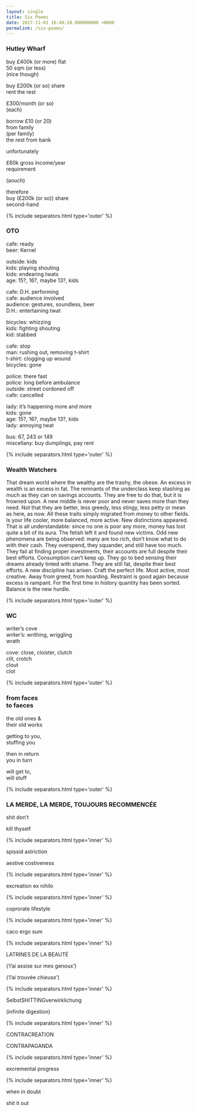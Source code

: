 ```yaml
---  
layout: single  
title: Six Poems  
date: 2017-11-01 16:49:28.000000000 +0000
permalink: /six-poems/  
---
```


### Hutley Wharf

buy £400k (or more) flat  
50 sqm (or less)  
(nice though)

buy £200k (or so) share  
rent the rest

£300/month (or so)  
(each)

borrow £10 (or 20)  
from family  
(per family)  
the rest from bank

unfortunately

£60k gross income/year  
requirement

(aouch)

therefore  
buy (£200k (or so)) share  
second-hand

{% include separators.html type='outer' %}

### OTO

cafe: ready  
beer: Kernel

outside: kids  
kids: playing shouting  
kids: endearing twats  
age: 15?, 16?, maybe 13?, kids

cafe: D.H. performing  
cafe: audience involved  
audience: gestures, soundless, beer  
D.H.: entertaining twat

bicycles: whizzing  
kids: fighting shouting  
kid: stabbed

cafe: stop  
man: rushing out, removing t-shirt  
t-shirt: clogging up wound  
bicycles: gone

police: there fast  
police: long before ambulance  
outside: street cordoned off  
cafe: cancelled

lady: it’s happening more and more  
kids: gone  
age: 15?, 16?, maybe 13?, kids  
lady: annoying twat

bus: 67, 243 or 149  
miscellany: buy dumplings, pay rent

{% include separators.html type='outer' %}

### Wealth Watchers

That dream world where the wealthy are the trashy, the obese. An excess in wealth is an excess in fat. The remnants of the underclass keep stashing as much as they can on savings accounts. They are free to do that, but it is frowned upon. A new middle is never poor and never saves more than they need. Not that they are better, less greedy, less stingy, less petty or mean as here, as now. All these traits simply migrated from money to other fields. Is your life cooler, more balanced, more active. New distinctions appeared. That is all understandable: since no one is poor any more, money has lost quite a bit of its aura. The fetish left it and found new victims. Odd new phenomena are being observed: many are too rich, don’t know what to do with their cash. They overspend, they squander, and still have too much. They fail at finding proper investments, their accounts are full despite their best efforts. Consumption can’t keep up. They go to bed sensing their dreams already tinted with shame. They are still fat, despite their best efforts. A new discipline has arisen. Craft the perfect life. Most active, most creative. Away from greed, from hoarding. Restraint is good again because excess is rampant. For the first time in history quantity has been sorted. Balance is the new hurdle.

{% include separators.html type='outer' %}

### WC

writer’s cove  
writer’s: writhing, wriggling  
wrath

cove: close, cloister, clutch  
clit, crotch  
clout  
clot

{% include separators.html type='outer' %}

### from faces <br>to faeces


the old ones &  
their old works

getting to you,  
stuffing you

then in return  
you in turn

will get to,  
will stuff

{% include separators.html type='outer' %}

### LA MERDE, LA MERDE, TOUJOURS RECOMMENCÉE


shit don’t

kill thyself

{% include separators.html type='inner' %}

spissid astriction

aestive costiveness

{% include separators.html type='inner' %}

excreation ex nihilo

{% include separators.html type='inner' %}

coprorate lifestyle

{% include separators.html type='inner' %}

caco ergo sum

{% include separators.html type='inner' %}

LATRINES DE LA BEAUTÉ

(‘l’ai assise sur mes genoux’)

(‘l’ai trouvée *chieuse*’)

{% include separators.html type='inner' %}

SelbstSHITTINGverwirklichung

(infinite digestion)

{% include separators.html type='inner' %}

CONTRACREATION

CONTRAPAGANDA

{% include separators.html type='inner' %}

excremental progress

{% include separators.html type='inner' %}

when in doubt

shit it out

